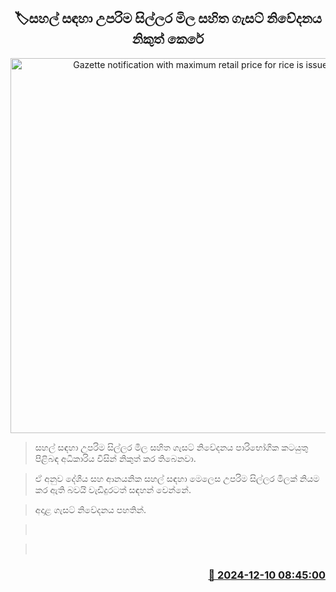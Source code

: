 <p align='center'><b><h2 align='center' title='Gazette notification with maximum retail price for rice is issued'>🏷සහල් සඳහා උපරිම සිල්ලර මිල සහිත ගැසට් නිවේදනය නිකුත් කෙරේ</h2></b></p>
<p align='center'><img src='https://helakuru.sgp1.cdn.digitaloceanspaces.com/esana/images/lib/ricenew[1].jpg' width='600' alt='Gazette notification with maximum retail price for rice is issued'></p>

> සහල් සඳහා උපරිම සිල්ලර මිල සහිත ගැසට් නිවේදනය පාරිභෝගික කටයුතු පිළිබඳ අධිකාරිය විසින් නිකුත් කර තිබෙනවා.

> ඒ අනුව දේශීය සහ ආනයනික සහල් සඳහා මෙලෙස උපරිම සිල්ලර මිලක් නියම කර ඇති බවයි වැඩිදුරටත් සඳහන් වෙන්නේ.

> අදාළ ගැසට් නිවේදනය පහතින්. 

>  

>  



<h3 align='right'><a href='https://www.helakuru.lk/esana/p/105780/'>📅 2024-12-10 08:45:00</a></h3>
